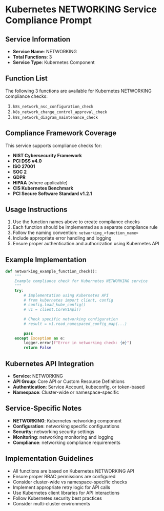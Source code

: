# Kubernetes NETWORKING Service Compliance Prompt

## Service Information
- **Service Name**: NETWORKING
- **Total Functions**: 3
- **Service Type**: Kubernetes Component

## Function List
The following 3 functions are available for Kubernetes NETWORKING compliance checks:

1. `k8s_network_nsc_configuration_check`
2. `k8s_network_change_control_approval_check`
3. `k8s_network_diagram_maintenance_check`


## Compliance Framework Coverage
This service supports compliance checks for:
- **NIST Cybersecurity Framework**
- **PCI DSS v4.0**
- **ISO 27001**
- **SOC 2**
- **GDPR**
- **HIPAA** (where applicable)
- **CIS Kubernetes Benchmark**
- **PCI Secure Software Standard v1.2.1**

## Usage Instructions
1. Use the function names above to create compliance checks
2. Each function should be implemented as a separate compliance rule
3. Follow the naming convention: `networking_<function_name>`
4. Include appropriate error handling and logging
5. Ensure proper authentication and authorization using Kubernetes API

## Example Implementation
```python
def networking_example_function_check():
    """
    Example compliance check for Kubernetes NETWORKING service
    """
    try:
        # Implementation using Kubernetes API
        # from kubernetes import client, config
        # config.load_kube_config()
        # v1 = client.CoreV1Api()
        
        # Check specific networking configuration
        # result = v1.read_namespaced_config_map(...)
        
        pass
    except Exception as e:
        logger.error(f"Error in networking check: {e}")
        return False
```

## Kubernetes API Integration
- **Service**: NETWORKING
- **API Group**: Core API or Custom Resource Definitions
- **Authentication**: Service Account, kubeconfig, or token-based
- **Namespace**: Cluster-wide or namespace-specific

## Service-Specific Notes
- **NETWORKING**: Kubernetes networking component
- **Configuration**: networking specific configurations
- **Security**: networking security settings
- **Monitoring**: networking monitoring and logging
- **Compliance**: networking compliance requirements


## Implementation Guidelines
- All functions are based on Kubernetes NETWORKING API
- Ensure proper RBAC permissions are configured
- Consider cluster-wide vs namespace-specific checks
- Implement appropriate retry logic for API calls
- Use Kubernetes client libraries for API interactions
- Follow Kubernetes security best practices
- Consider multi-cluster environments
